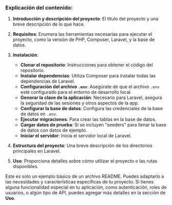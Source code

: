 ### Explicación del contenido:
 
1. **Introducción y descripción del proyecto**: El título del proyecto y una breve descripción de lo que hace.
 
2. **Requisitos**: Enumera las herramientas necesarias para ejecutar el proyecto, como la versión de PHP, Composer, Laravel, y la base de datos.
 
3. **Instalación**:
   - **Clonar el repositorio**: Instrucciones para obtener el código del repositorio.
   - **Instalar dependencias**: Utiliza Composer para instalar todas las dependencias de Laravel.
   - **Configuración del archivo `.env`**: Asegúrate de que el archivo `.env` esté configurado para el entorno de desarrollo local.
   - **Generar la clave de la aplicación**: Necesario para Laravel, asegura la seguridad de las sesiones y otros aspectos de la app.
   - **Configurar la base de datos**: Configura las credenciales de la base de datos en `.env`.
   - **Ejecutar migraciones**: Para crear las tablas en la base de datos.
   - **Cargar datos de prueba**: Si se incluyen "seeders" para llenar la base de datos con datos de ejemplo.
   - **Iniciar el servidor**: Inicia el servidor local de Laravel.
 
4. **Estructura del proyecto**: Una breve descripción de los directorios principales en Laravel.
 
5. **Uso**: Proporciona detalles sobre cómo utilizar el proyecto o las rutas disponibles.
 
 
 
 
Este es solo un ejemplo básico de un archivo README. Puedes adaptarlo a las necesidades y características específicas de tu proyecto. Si tienes alguna funcionalidad especial en tu aplicación, como autenticación, roles de usuarios, o algún tipo de API, puedes agregar más detalles en la sección de **Uso**.